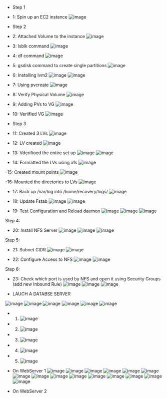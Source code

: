 - Step 1

- 1: Spin up an EC2 instance
![image](https://user-images.githubusercontent.com/94152732/172205536-76f28add-5c78-4494-89a4-f901b99b79b3.png)

- Step 2

- 2: Attached Volume to the instance
![image](https://user-images.githubusercontent.com/94152732/172205631-da69a928-0cd5-42e6-ae5d-b6f4b7f1afe4.png)

- 3: lsblk command
![image](https://user-images.githubusercontent.com/94152732/172205963-8b5f4588-7e05-4750-a974-896d31d33f06.png)

- 4: df command
![image](https://user-images.githubusercontent.com/94152732/172206279-81e2de51-87e2-444e-a681-fb1462de6624.png)

- 5: gsdisk command to create single partitions
![image](https://user-images.githubusercontent.com/94152732/172208674-37570545-08e2-4fcc-8fc5-c4fc53f2a380.png)

- 6: Installing lvm2
![image](https://user-images.githubusercontent.com/94152732/172209081-013d1a6d-9a9a-4dc0-a905-38d6aad0d49f.png)
![image](https://user-images.githubusercontent.com/94152732/172209231-37c16101-67b9-4b22-88d9-473a659aceaa.png)


- 7: Using pvcreate
![image](https://user-images.githubusercontent.com/94152732/172209493-90dc604e-214b-43f9-b46f-9605bf869dc8.png)

- 8: Verify Physical Volume
![image](https://user-images.githubusercontent.com/94152732/172209722-6d6da676-4d01-4e86-86e0-0e70b681867e.png)

- 9: Adding PVs to VG
![image](https://user-images.githubusercontent.com/94152732/172210246-3eb10a2f-76da-4998-bce1-8df810a5ce82.png)

- 10: Veriified VG
![image](https://user-images.githubusercontent.com/94152732/172210421-d6fcbcee-aa1b-4f48-9095-6d6cb23a645f.png)


- Step 3

- 11: Created 3 LVs
![image](https://user-images.githubusercontent.com/94152732/172211034-44efc829-7b02-46c4-b95b-debbc962d46f.png)

- 12: LV created 
![image](https://user-images.githubusercontent.com/94152732/172211300-13146c1c-737d-47ae-95ca-ed55aadc0ae6.png)

- 13: Vderifioed the entire set up
![image](https://user-images.githubusercontent.com/94152732/172211556-4c6574f2-054e-4c77-b2bb-05f2029e4b31.png)
![image](https://user-images.githubusercontent.com/94152732/172211654-afa42138-deba-4ba1-af09-85b021555570.png)

- 14: Formatted the LVs using xfs
![image](https://user-images.githubusercontent.com/94152732/172212554-73fc2a88-c005-4eaa-b2b4-47b5aff6324d.png)

-15: Created mount points
![image](https://user-images.githubusercontent.com/94152732/172213124-bc754ae3-e5e5-4546-ae8b-c96035d9c3ea.png)

-16: Mounted the directories to LVs
![image](https://user-images.githubusercontent.com/94152732/172213977-12c72531-3e64-4f29-8fba-b817d8f22946.png)

- 17: Back up  /var/log into /home/recovery/logs/
![image](https://user-images.githubusercontent.com/94152732/172214624-b049fed5-2cba-42de-b627-75ea93d18b12.png)

- 18: Update Fstab
![image](https://user-images.githubusercontent.com/94152732/172667755-5eb3b72d-0b3c-451f-ba2f-211600057398.png)
![image](https://user-images.githubusercontent.com/94152732/172670162-3e1cc24c-2f25-4113-ac58-22daa74ee091.png)

- 19: Test Configuration and Reload daemon
![image](https://user-images.githubusercontent.com/94152732/172670255-5e4de1c2-958e-4dca-b7d4-2799520d6fa7.png)
![image](https://user-images.githubusercontent.com/94152732/172670609-24b74e6d-a3de-4418-aa55-343c6fcfb7ed.png)
![image](https://user-images.githubusercontent.com/94152732/172670780-d33c991d-8a65-47b2-9ee3-518ae2e39626.png)


Step 4:

- 20: Install NFS Server
![image](https://user-images.githubusercontent.com/94152732/172218401-3d057619-3845-4b12-9e87-cf37e485110d.png)
![image](https://user-images.githubusercontent.com/94152732/172218577-a675597e-a07f-4b80-9221-2ac89437dc6b.png)
![image](https://user-images.githubusercontent.com/94152732/172218940-4d49e6b7-9255-4fd3-bf4f-771d783d370d.png)

Step 5: 

- 21: Subnet CIDR
![image](https://user-images.githubusercontent.com/94152732/174421359-794d4938-b1f9-4a6e-852b-47248d26b0d6.png)
![image](https://user-images.githubusercontent.com/94152732/174421534-94262ebd-bd29-4821-b530-18d85466fcfe.png)

- 22: Configure Access to NFS
![image](https://user-images.githubusercontent.com/94152732/174421782-2fcf8db6-32e8-4cd8-97b4-e1f83c4a1879.png)
![image](https://user-images.githubusercontent.com/94152732/174421807-595bbe0f-1d62-4b92-a9dc-ad3ecc34b676.png)

Step 6:

- 23: Check which port is used by NFS and open it using Security Groups (add new Inbound Rule) 
![image](https://user-images.githubusercontent.com/94152732/174421902-4ce44295-2500-4bf1-a085-fc6b87fab8b7.png)
![image](https://user-images.githubusercontent.com/94152732/174422097-cb7e8ec2-f1a0-4662-a2b2-b2d6c66ed64b.png)
![image](https://user-images.githubusercontent.com/94152732/174422107-ef6d33e7-f51c-4ca0-a255-35c5ac337ec5.png)


- LAUCH A DATABSE SERVER

![image](https://user-images.githubusercontent.com/94152732/174422554-0509fa6b-9639-4441-b50a-6c54da0fe1db.png)
![image](https://user-images.githubusercontent.com/94152732/174422700-d15840f3-59e1-42c8-902f-f0c354bee65e.png)
![image](https://user-images.githubusercontent.com/94152732/174422822-065d5d21-2629-4a68-8a6e-3a4bd9cee06f.png)
![image](https://user-images.githubusercontent.com/94152732/174422888-02b158eb-35d2-4cfd-b9e9-1658ffd3b05d.png)
![image](https://user-images.githubusercontent.com/94152732/174422902-89029e37-0a50-49d4-bfa1-92b5100f3c2f.png)
![image](https://user-images.githubusercontent.com/94152732/174423132-3762f677-95bb-48a1-9f82-3d1283e3774e.png)

- 1. ![image](https://user-images.githubusercontent.com/94152732/174423485-6e7d8703-d82c-4540-ae29-dd19ab5edf27.png)
- 2. ![image](https://user-images.githubusercontent.com/94152732/174423588-05b5fd0d-d806-4665-887c-c9875fad0780.png)
- 3. ![image](https://user-images.githubusercontent.com/94152732/174423638-438e9486-01fd-4e96-96a9-ad3ce6a66eec.png)
- 4. ![image](https://user-images.githubusercontent.com/94152732/174423721-df41a2b3-bce0-4a55-a122-e7ac2523749a.png)
- 5. ![image](https://user-images.githubusercontent.com/94152732/174423766-8ae80f6a-eb24-4ce3-90ab-a65686b23d40.png)

- On WebServer 1
![image](https://user-images.githubusercontent.com/94152732/174423785-bbad941f-84a8-4552-890b-12fe3dfcd406.png)
![image](https://user-images.githubusercontent.com/94152732/174423824-c50de524-9cba-4bcc-9742-71309e90ffb8.png)
![image](https://user-images.githubusercontent.com/94152732/174423851-d3298846-c1a7-4196-b6cd-bc47e0a8af02.png)
![image](https://user-images.githubusercontent.com/94152732/174423891-7c971110-30cc-4abb-bb0c-260fe6b58bb7.png)
![image](https://user-images.githubusercontent.com/94152732/174423960-dc1a7973-652d-4353-9c13-22ab3342b421.png)
![image](https://user-images.githubusercontent.com/94152732/174424012-db2d2da8-070e-4e81-b699-6f349b7309de.png)
![image](https://user-images.githubusercontent.com/94152732/174425128-56b03d23-08e2-4e3f-b3d9-8b2fa795ee27.png)
![image](https://user-images.githubusercontent.com/94152732/174425155-8e433b67-c0d9-4072-b9c3-99aad97b64d8.png)
![image](https://user-images.githubusercontent.com/94152732/174425719-8c4e8ba4-603d-446b-8a5b-aa4e1d9fb8ea.png)
![image](https://user-images.githubusercontent.com/94152732/174425788-82b15e76-763b-439d-97eb-e6313bdec31b.png)
![image](https://user-images.githubusercontent.com/94152732/174425997-0e34ce56-57f2-47d7-a359-ad8b602e4962.png)
![image](https://user-images.githubusercontent.com/94152732/174426080-a93d16b5-bf50-42c5-a78b-e13334052f20.png)
![image](https://user-images.githubusercontent.com/94152732/174426397-6d9a20cf-dcb4-472f-b01c-76919c2a872f.png)
![image](https://user-images.githubusercontent.com/94152732/174426521-760dd614-aa6e-498e-b6e7-a530592db30a.png)
![image](https://user-images.githubusercontent.com/94152732/174427633-074057e7-2c2d-4d73-bab2-d2cc9823f78f.png)



- On WebServer 2
















